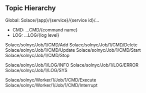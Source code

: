 ## Topic Hierarchy

Global: Solace/{app}/{service}/{service id}/...

- CMD: ...CMD/{command name}
- LOG: ...LOG/{log level}

Solace/solnyc/Job/1/CMD/Add
Solace/solnyc/Job/1/CMD/Delete
Solace/solnyc/Job/1/CMD/Update
Solace/solnyc/Job/1/CMD/Start
Solace/solnyc/Job/1/CMD/Stop

Solace/solnyc/Job/1/LOG/INFO
Solace/solnyc/Job/1/LOG/ERROR
Solace/solnyc/Job/1/LOG/SYS

Solace/solnyc/Worker/1/Job/1/CMD/Execute
Solace/solnyc/Worker/1/Job/1/CMD/Interrupt
